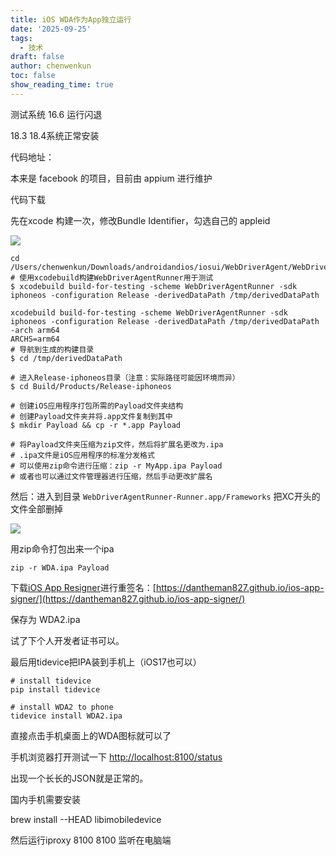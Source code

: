 ```yaml
---
title: iOS WDA作为App独立运行
date: '2025-09-25'
tags:
  - 技术
draft: false
author: chenwenkun
toc: false
show_reading_time: true
---
```

测试系统 16.6 运行闪退

18.3 18.4系统正常安装

代码地址：

本来是 facebook 的项目，目前由 appium 进行维护

代码下载

先在xcode 构建一次，修改Bundle Identifier，勾选自己的 appleid

![](https://prod-files-secure.s3.us-west-2.amazonaws.com/c205fb54-92b2-4987-8be3-972b67d27acc/cb756a73-27bc-4b0d-951a-858df3344b59/image.png?X-Amz-Algorithm=AWS4-HMAC-SHA256&X-Amz-Content-Sha256=UNSIGNED-PAYLOAD&X-Amz-Credential=ASIAZI2LB466ZU4CNOBB%2F20251012%2Fus-west-2%2Fs3%2Faws4_request&X-Amz-Date=20251012T121836Z&X-Amz-Expires=3600&X-Amz-Security-Token=IQoJb3JpZ2luX2VjEIP%2F%2F%2F%2F%2F%2F%2F%2F%2F%2FwEaCXVzLXdlc3QtMiJHMEUCID6tNYZTdYJnlmOwWYqRgFhmE9iNAH0bSN9EWgFtSabMAiEAnrYdRXDJjt9dKSa6MEVGdmpcHl9Jziwup15oGIYDR%2Bkq%2FwMILBAAGgw2Mzc0MjMxODM4MDUiDLlJONXzpGST5g6EISrcA2fk063o%2FTdYST4e7tky8VvIfJ0nLwaKS0ddRIDVtS2f8puexm35O17CvkyaW0MOdMdbonpoc7GsMFhbhYMCzffABg7pVcTl8gi5kSbnYhSZjxdZwnJR5XZP5uMPFGrSqjKR24zf10E%2B%2FzEesnkMREeHRFSDmf8Xa8NGYQKuLWFbmOT0t8pCLH3DBLppOgOhlXkFcgelbPVUF8FXNa9u8FyO3dAFJbwz%2FChPcpfwisRUGvkmkxXnPcSz5dOCQrs505USh6JyPvr6Kllymi0SP6Gv9YJbBfN7dAmjTT6P%2F%2FZSY5Vwm7%2FkWdJ2RvKgBr4zqaUgzJ9fbWtp5zGtaq3TJEUS0ZoziuVKCd0EsQc2SbWyA7L5zRZN3tHk9ebKIOFvwkpHCbxoUhGF%2BXJiheoCLiI8eG4UDgjaH761SNRTPEjNxKO5nyZhH9iKq9%2FSyUSbyf4b1MdgInMMCppJFoWFaNIbcf6NBS%2Bgosbft5cJjRMXF8XC1ROekMzxnNBtXWfaP2KGgsHKyW3yBcx6MgwGN6pmKvemAeT9ts9cLxUtcBPa2wzeAUmbjKkY36M3tZN9sThbOlSvlarL3bf3HXqoz7oczKoNKKBUcmLYjeVWUfClkw4vH%2FaeyDv7seBjMMqDrscGOqUBzfhWoDnLd1ptA1t3beMsu5HWxSoA7FZNThtFdpzPeAAH1jOEIAvv%2BfMrs6H%2F78DYxHBd3DBocdEwy3NYXo1Ite5GuqxxU4gkPyeHZ3q0zecqdKgFnyotPvWEwXe10gSjlIj6fDE6c0tClvjLNJ%2Bjp2h33%2B7cnyE160Y2G%2FqfvgAxuzVYTHLU1KIotG8I41u%2F9jarOzJrMV0kr84Vf5wXkO448wge&X-Amz-Signature=e73763c49394f91f3dddc223e2a75cdd3624af1435ff90af9678105f4492ad0e&X-Amz-SignedHeaders=host&x-amz-checksum-mode=ENABLED&x-id=GetObject)

```shell
cd /Users/chenwenkun/Downloads/androidandios/iosui/WebDriverAgent/WebDriverAgent
# 使用xcodebuild构建WebDriverAgentRunner用于测试
$ xcodebuild build-for-testing -scheme WebDriverAgentRunner -sdk iphoneos -configuration Release -derivedDataPath /tmp/derivedDataPath

xcodebuild build-for-testing -scheme WebDriverAgentRunner -sdk iphoneos -configuration Release -derivedDataPath /tmp/derivedDataPath -arch arm64
ARCHS=arm64
# 导航到生成的构建目录
$ cd /tmp/derivedDataPath

# 进入Release-iphoneos目录（注意：实际路径可能因环境而异）
$ cd Build/Products/Release-iphoneos

# 创建iOS应用程序打包所需的Payload文件夹结构
# 创建Payload文件夹并将.app文件复制到其中
$ mkdir Payload && cp -r *.app Payload

# 将Payload文件夹压缩为zip文件，然后将扩展名更改为.ipa
# .ipa文件是iOS应用程序的标准分发格式
# 可以使用zip命令进行压缩：zip -r MyApp.ipa Payload
# 或者也可以通过文件管理器进行压缩，然后手动更改扩展名
```

然后：进入到目录 `WebDriverAgentRunner-Runner.app/Frameworks` 把XC开头的文件全部删掉

![](https://prod-files-secure.s3.us-west-2.amazonaws.com/c205fb54-92b2-4987-8be3-972b67d27acc/358b8d2b-1bfe-4fb9-beb5-83e1de5f201e/image.png?X-Amz-Algorithm=AWS4-HMAC-SHA256&X-Amz-Content-Sha256=UNSIGNED-PAYLOAD&X-Amz-Credential=ASIAZI2LB466ZU4CNOBB%2F20251012%2Fus-west-2%2Fs3%2Faws4_request&X-Amz-Date=20251012T121836Z&X-Amz-Expires=3600&X-Amz-Security-Token=IQoJb3JpZ2luX2VjEIP%2F%2F%2F%2F%2F%2F%2F%2F%2F%2FwEaCXVzLXdlc3QtMiJHMEUCID6tNYZTdYJnlmOwWYqRgFhmE9iNAH0bSN9EWgFtSabMAiEAnrYdRXDJjt9dKSa6MEVGdmpcHl9Jziwup15oGIYDR%2Bkq%2FwMILBAAGgw2Mzc0MjMxODM4MDUiDLlJONXzpGST5g6EISrcA2fk063o%2FTdYST4e7tky8VvIfJ0nLwaKS0ddRIDVtS2f8puexm35O17CvkyaW0MOdMdbonpoc7GsMFhbhYMCzffABg7pVcTl8gi5kSbnYhSZjxdZwnJR5XZP5uMPFGrSqjKR24zf10E%2B%2FzEesnkMREeHRFSDmf8Xa8NGYQKuLWFbmOT0t8pCLH3DBLppOgOhlXkFcgelbPVUF8FXNa9u8FyO3dAFJbwz%2FChPcpfwisRUGvkmkxXnPcSz5dOCQrs505USh6JyPvr6Kllymi0SP6Gv9YJbBfN7dAmjTT6P%2F%2FZSY5Vwm7%2FkWdJ2RvKgBr4zqaUgzJ9fbWtp5zGtaq3TJEUS0ZoziuVKCd0EsQc2SbWyA7L5zRZN3tHk9ebKIOFvwkpHCbxoUhGF%2BXJiheoCLiI8eG4UDgjaH761SNRTPEjNxKO5nyZhH9iKq9%2FSyUSbyf4b1MdgInMMCppJFoWFaNIbcf6NBS%2Bgosbft5cJjRMXF8XC1ROekMzxnNBtXWfaP2KGgsHKyW3yBcx6MgwGN6pmKvemAeT9ts9cLxUtcBPa2wzeAUmbjKkY36M3tZN9sThbOlSvlarL3bf3HXqoz7oczKoNKKBUcmLYjeVWUfClkw4vH%2FaeyDv7seBjMMqDrscGOqUBzfhWoDnLd1ptA1t3beMsu5HWxSoA7FZNThtFdpzPeAAH1jOEIAvv%2BfMrs6H%2F78DYxHBd3DBocdEwy3NYXo1Ite5GuqxxU4gkPyeHZ3q0zecqdKgFnyotPvWEwXe10gSjlIj6fDE6c0tClvjLNJ%2Bjp2h33%2B7cnyE160Y2G%2FqfvgAxuzVYTHLU1KIotG8I41u%2F9jarOzJrMV0kr84Vf5wXkO448wge&X-Amz-Signature=4008ade503f1110e94bd570ff09416cfa86d92c0cd10b075c7c0223d62de0872&X-Amz-SignedHeaders=host&x-amz-checksum-mode=ENABLED&x-id=GetObject)

用zip命令打包出来一个ipa

```shell
zip -r WDA.ipa Payload
```

下载[iOS App Resigner](https://zhida.zhihu.com/search?content_id=237756070&content_type=Article&match_order=1&q=iOS%20App%20Resigner&zd_token=eyJhbGciOiJIUzI1NiIsInR5cCI6IkpXVCJ9.eyJpc3MiOiJ6aGlkYV9zZXJ2ZXIiLCJleHAiOjE3NDQzNTQ0ODAsInEiOiJpT1MgQXBwIFJlc2lnbmVyIiwiemhpZGFfc291cmNlIjoiZW50aXR5IiwiY29udGVudF9pZCI6MjM3NzU2MDcwLCJjb250ZW50X3R5cGUiOiJBcnRpY2xlIiwibWF0Y2hfb3JkZXIiOjEsInpkX3Rva2VuIjpudWxsfQ.XGwOKX0ujlvhojSuRT3SlA0sDFnQK-FxDJr60CX6YqU&zhida_source=entity)进行重签名：[https://dantheman827.github.io/ios-app-signer/](https://dantheman827.github.io/ios-app-signer/)

保存为 WDA2.ipa

试了下个人开发者证书可以。

最后用tidevice把IPA装到手机上（iOS17也可以）

```shell
# install tidevice
pip install tidevice

# install WDA2 to phone
tidevice install WDA2.ipa
```

直接点击手机桌面上的WDA图标就可以了

手机浏览器打开测试一下 [http://localhost:8100/status](http://localhost:8100/status)

出现一个长长的JSON就是正常的。

国内手机需要安装

brew install --HEAD libimobiledevice

然后运行iproxy 8100 8100 监听在电脑端
